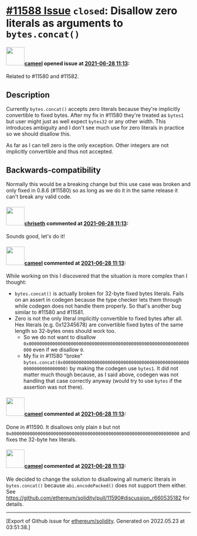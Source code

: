 # [\#11588 Issue](https://github.com/ethereum/solidity/issues/11588) `closed`: Disallow zero literals as arguments to `bytes.concat()`

#### <img src="https://avatars.githubusercontent.com/u/137030?v=4" width="50">[cameel](https://github.com/cameel) opened issue at [2021-06-28 11:13](https://github.com/ethereum/solidity/issues/11588):

Related to #11580 and #11582.

## Description
Currently `bytes.concat()` accepts zero literals because they're implicitly convertible to fixed bytes. After my fix in #11580 they're treated as `bytes1` but user might just as well expect `bytes32` or any other width. This introduces ambiguity and I don't see much use for zero literals in practice so we should disallow this.

As far as I can tell zero is the only exception. Other integers are not implicitly convertible and thus not accepted.

## Backwards-compatibility
Normally this would be a breaking change but this use case was broken and only fixed in 0.8.6 (#11580) so as long as we do it in the same release it can't break any valid code.

#### <img src="https://avatars.githubusercontent.com/u/9073706?v=4" width="50">[chriseth](https://github.com/chriseth) commented at [2021-06-28 11:13](https://github.com/ethereum/solidity/issues/11588#issuecomment-869621485):

Sounds good, let's do it!

#### <img src="https://avatars.githubusercontent.com/u/137030?v=4" width="50">[cameel](https://github.com/cameel) commented at [2021-06-28 11:13](https://github.com/ethereum/solidity/issues/11588#issuecomment-869778631):

While working on this I discovered that the situation is more complex than I thought:
- `bytes.concat()` is actually broken for 32-byte fixed bytes literals. Fails on an assert in codegen because the type checker lets them through while codegen does not handle them properly. So that's another bug similar to #11580 and #11581.
- Zero is not the only literal implicitly convertible to fixed bytes after all. Hex literals (e.g. 0x12345678) are convertible fixed bytes of the same length so 32-bytes ones should work too.
    - So we do not want to disallow `0x0000000000000000000000000000000000000000000000000000000000000000` even if we disallow `0`.
    - My fix in #11580 "broke" `bytes.concat(0x0000000000000000000000000000000000000000000000000000000000000000)` by making the codegen use `bytes1`. It did not matter much though because, as I said above, codegen was not handling that case correctly anyway (would try to use `bytes` if the assertion was not there).

#### <img src="https://avatars.githubusercontent.com/u/137030?v=4" width="50">[cameel](https://github.com/cameel) commented at [2021-06-28 11:13](https://github.com/ethereum/solidity/issues/11588#issuecomment-869785375):

Done in #11590. It disallows only plain `0` but not `0x0000000000000000000000000000000000000000000000000000000000000000` and fixes the 32-byte hex literals.

#### <img src="https://avatars.githubusercontent.com/u/137030?v=4" width="50">[cameel](https://github.com/cameel) commented at [2021-06-28 11:13](https://github.com/ethereum/solidity/issues/11588#issuecomment-870573050):

We decided to change the solution to disallowing all numeric literals in `bytes.concat()` because `abi.encodePacked()` does not support them either. See https://github.com/ethereum/solidity/pull/11590#discussion_r660535182 for details.


-------------------------------------------------------------------------------



[Export of Github issue for [ethereum/solidity](https://github.com/ethereum/solidity). Generated on 2022.05.23 at 03:51:38.]
